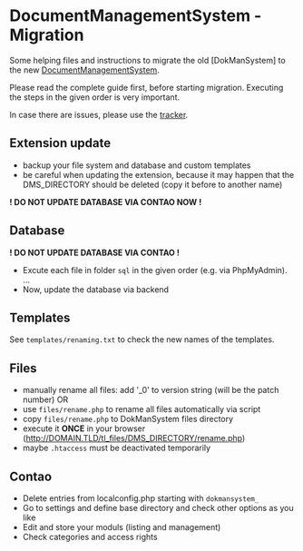 DocumentManagementSystem - Migration
====================================

Some helping files and instructions to migrate the old [DokManSystem] to the new [DocumentManagementSystem](https://github.com/cliffparnitzky/DocumentManagementSystem).

Please read the complete guide first, before starting migration. Executing the steps in the given order is very important.

In case there are issues, please use the [tracker](https://github.com/cliffparnitzky/DocumentManagementSystem-Migration/issues).

Extension update
----------------

- backup your file system and database and custom templates
- be careful when updating the extension, because it may happen that the DMS_DIRECTORY should be deleted (copy it before to another name)

**! DO NOT UPDATE DATABASE VIA CONTAO NOW !**

Database
--------

**! DO NOT UPDATE DATABASE VIA CONTAO !**
- Excute each file in folder `sql` in the given order (e.g. via PhpMyAdmin).
...
- Now, update the database via backend

Templates
---------

See `templates/renaming.txt` to check the new names of the templates.

Files
-----

- manually rename all files: add '_0' to version string (will be the patch number)
OR
- use `files/rename.php` to rename all files automatically via script
 - copy `files/rename.php` to DokManSystem files directory
 - execute it **ONCE** in your browser (http://DOMAIN.TLD/tl_files/DMS_DIRECTORY/rename.php)
 - maybe `.htaccess` must be deactivated temporarily

Contao
------

- Delete entries from localconfig.php starting with `dokmansystem_`
- Go to settings and define base directory and check other options as you like
- Edit and store your moduls (listing and management)
- Check categories and access rights
